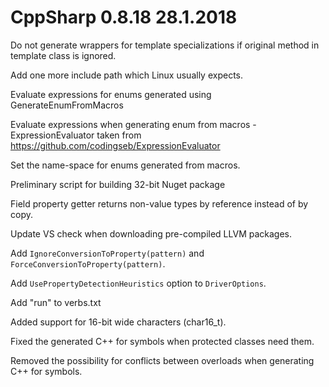 # CppSharp 0.8.18 28.1.2018

Do not generate wrappers for template specializations if original method in template class is ignored.

Add one more include path which Linux usually expects.

Evaluate expressions for enums generated using GenerateEnumFromMacros

Evaluate expressions when generating enum from macros - ExpressionEvaluator taken from https://github.com/codingseb/ExpressionEvaluator

Set the name-space for enums generated from macros.

Preliminary script for building 32-bit Nuget package

Field property getter returns non-value types by reference instead of by copy.

Update VS check when downloading pre-compiled LLVM packages.

Add `IgnoreConversionToProperty(pattern)` and `ForceConversionToProperty(pattern)`.

Add `UsePropertyDetectionHeuristics` option to `DriverOptions`.

Add "run" to verbs.txt

Added support for 16-bit wide characters (char16_t).

Fixed the generated C++ for symbols when protected classes need them.

Removed the possibility for conflicts between overloads when generating C++ for symbols.
